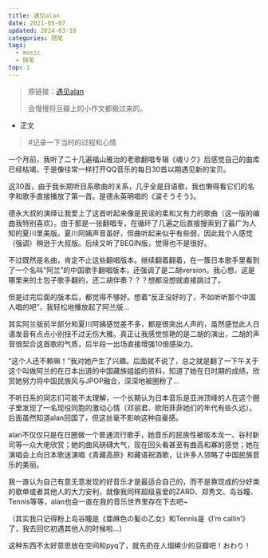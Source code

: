 ```yaml
---
title: 遇见alan
date: 2021-05-07
updated: 2024-03-18
categories: 随笔
tags:
  - music
  - 随笔
top: 1
---
```


> 原链接：[遇见alan](https://www.douban.com/note/802138574/?_i=076649371LhkTj)
>
> 会慢慢将豆瓣上的小作文都搬过来的。

- 正文

> #记录一下当时的过程和心情

一个月前，我听了二十几遍福山雅治的老歌翻唱专辑《魂リク》后感觉自己的曲库已经枯竭，于是像往常一样打开QQ音乐的每日30首以期遇见新的宝贝。

这30首，由于我长期听日系歌曲的关系，几乎全是日语歌，我也懒得看它们的名字和歌手直接播放了第一首。是德永英明唱的《涙そうそう》。

德永大叔的演绎让我爱上了这首听起来像是民谣的柔和又有力的歌曲（这一版的编曲我特别喜欢）。由于那是一张翻唱专，在循环了几遍之后直接搜索到了最广为人知的夏川里美版。夏川阿姨声音虽好，但曲听起来似乎有些弱，因此我个人感觉（强调）稍逊于大叔版。后续又听了BEGIN版，觉得也不是很好。

不过既然是名曲，肯定不止这些翻唱版本。继续翻着翻着，在一簇日本歌手里看到了一个名叫“阿兰”的中国歌手翻唱版本，还强调了是二胡version。我心想，这是哪里来的土包子歌手翻的，还二胡伴奏？？？想都没想就直接跳过了。

但是过完后面的版本后，都觉得不够好。想着“反正没好的了，不如听听那个中国人唱的吧”，我轻松地播放起了阿兰版...

其实阿兰版前半部分和夏川阿姨感觉差不多，都是很突出人声的，虽然感觉此人日语发音有点点小别扭不过无伤大雅。真正让我感觉惊艳的是二胡的演出，二胡的声音很契合这首歌的气质，后半段一出场直接增强10倍感染力。

“这个人还不赖嘛！”我对她产生了兴趣。后面就不说了，总之就是翻了一下午关于这个叫做阿兰的在日本出道的中国藏族姐姐的资料，知道了她在日时期的成绩，欣赏她努力将中国民族风与JPOP融合，深深地被圈粉了...

不听日系的同志们可能不太理解，一个长期认为日本音乐是亚洲顶峰的人在这个圈子里发现了一名现役同胞的激动心情（邓丽君、欧阳菲菲她们的年代有些久远）。后面虽然知道alan回国了，但这丝毫不影响这种自豪感。

alan不仅仅只是在日圈做一个普通流行歌手，她音乐的民族性被坂本龙一、谷村新司等一众大佬欣赏；她的曲风磅礴大气，现在回头看甚至有曲高和寡的感觉；她在演唱会上向日本歌迷演唱《青藏高原》和藏语祝酒歌，让许多人领略了中国民族音乐的美丽。

我一直认为自己有意无意发现的好音乐才是最适合自己的，而不是靠现成的分好类的歌单或者其他人的大力安利，就像我同样超级喜爱的ZARD、郑秀文、岛谷瞳、Tennis等等，alan也会一直在我的音乐世界里存在下去吧~

（其实我只记得粉上岛谷瞳是《亜麻色の髪の乙女》和Tennis是《I’m callin’》了，我去回忆初遇其他人的时候啦...）

这种东西不太好意思放在空间和pyq了，就先扔在人烟稀少的豆瓣吧！おわり！